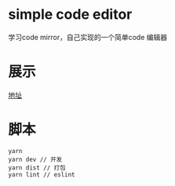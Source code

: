 # simple code editor 

学习code mirror，自己实现的一个简单code 编辑器

# 展示

<a href="http://test.leichenlong.com/simple-code-editor" target="_blank">地址</a>

# 脚本

```
yarn
yarn dev // 开发
yarn dist // 打包
yarn lint // eslint
```
